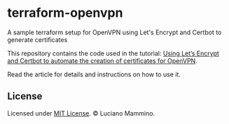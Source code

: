 # terraform-openvpn
A sample terraform setup for OpenVPN using Let's Encrypt and Certbot to generate certificates

This repository contains the code used in the tutorial: [Using Let’s Encrypt and Certbot to automate the creation of certificates for OpenVPN](http://loige.co/using-lets-encrypt-and-certbot-to-automate-the-creation-of-certificates-for-openvpn/).

Read the article for details and instructions on how to use it.

## License

Licensed under [MIT License](LICENSE). © Luciano Mammino.
